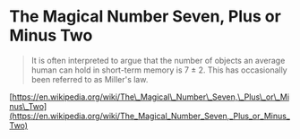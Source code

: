 # The Magical Number Seven, Plus or Minus Two

> It is often interpreted to argue that the number of objects an average human can hold in short-term memory is 7 ± 2. This has occasionally been referred to as Miller's law.

[https://en.wikipedia.org/wiki/The\_Magical\_Number\_Seven,\_Plus\_or\_Minus\_Two](https://en.wikipedia.org/wiki/The_Magical_Number_Seven,_Plus_or_Minus_Two)

